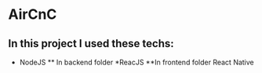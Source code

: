 # AirCnC

## In this project I used these techs:
* NodeJS
** In backend folder
*ReacJS
**In frontend folder
React Native

